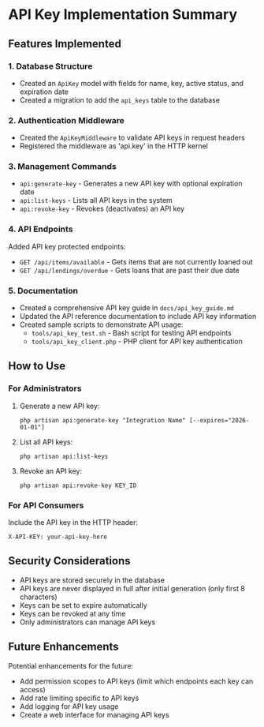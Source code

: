 # API Key Implementation Summary

## Features Implemented

### 1. Database Structure
- Created an `ApiKey` model with fields for name, key, active status, and expiration date
- Created a migration to add the `api_keys` table to the database

### 2. Authentication Middleware
- Created the `ApiKeyMiddleware` to validate API keys in request headers
- Registered the middleware as 'api.key' in the HTTP kernel

### 3. Management Commands
- `api:generate-key` - Generates a new API key with optional expiration date
- `api:list-keys` - Lists all API keys in the system
- `api:revoke-key` - Revokes (deactivates) an API key

### 4. API Endpoints
Added API key protected endpoints:
- `GET /api/items/available` - Gets items that are not currently loaned out
- `GET /api/lendings/overdue` - Gets loans that are past their due date

### 5. Documentation
- Created a comprehensive API key guide in `docs/api_key_guide.md`
- Updated the API reference documentation to include API key information
- Created sample scripts to demonstrate API usage:
  - `tools/api_key_test.sh` - Bash script for testing API endpoints
  - `tools/api_key_client.php` - PHP client for API key authentication

## How to Use

### For Administrators

1. Generate a new API key:
   ```
   php artisan api:generate-key "Integration Name" [--expires="2026-01-01"]
   ```

2. List all API keys:
   ```
   php artisan api:list-keys
   ```

3. Revoke an API key:
   ```
   php artisan api:revoke-key KEY_ID
   ```

### For API Consumers

Include the API key in the HTTP header:
```
X-API-KEY: your-api-key-here
```

## Security Considerations

- API keys are stored securely in the database
- API keys are never displayed in full after initial generation (only first 8 characters)
- Keys can be set to expire automatically
- Keys can be revoked at any time
- Only administrators can manage API keys

## Future Enhancements

Potential enhancements for the future:
- Add permission scopes to API keys (limit which endpoints each key can access)
- Add rate limiting specific to API keys
- Add logging for API key usage
- Create a web interface for managing API keys

